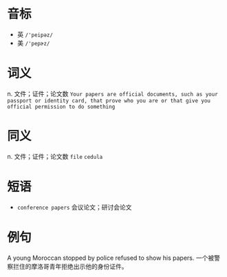 # 音标

- 英 `/'peipəz/`
- 美 `/'pepɚz/`

# 词义

n. 文件；证件；论文数
`Your papers are official documents, such as your passport or identity card, that prove who you are or that give you official permission to do something`

# 同义

n. 文件；证件；论文数
`file` `cedula`

# 短语

- `conference papers` 会议论文；研讨会论文

# 例句

A young Moroccan stopped by police refused to show his papers.
一个被警察拦住的摩洛哥青年拒绝出示他的身份证件。


